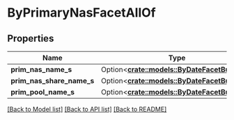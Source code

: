 # ByPrimaryNasFacetAllOf

## Properties

Name | Type | Description | Notes
------------ | ------------- | ------------- | -------------
**prim_nas_name_s** | Option<[**crate::models::ByDateFacetBuckets**](by_date_facet_buckets.md)> |  | [optional]
**prim_nas_share_name_s** | Option<[**crate::models::ByDateFacetBuckets**](by_date_facet_buckets.md)> |  | [optional]
**prim_pool_name_s** | Option<[**crate::models::ByDateFacetBuckets**](by_date_facet_buckets.md)> |  | [optional]

[[Back to Model list]](../README.md#documentation-for-models) [[Back to API list]](../README.md#documentation-for-api-endpoints) [[Back to README]](../README.md)


